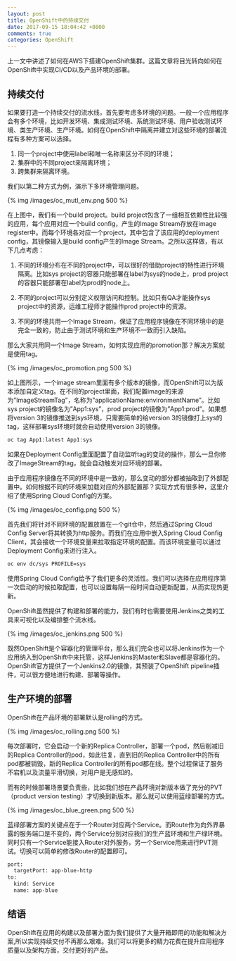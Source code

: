 ```yaml
---
layout: post
title: OpenShift中的持续交付
date: 2017-09-15 18:04:42 +0800
comments: true
categories: OpenShift
---
```


上一文中讲述了如何在AWS下搭建OpenShift集群。这篇文章将目光转向如何在OpenShift中实现CI/CD以及产品环境的部署。

<!-- more -->

## 持续交付

如果要打造一个持续交付的流水线，首先要考虑多环境的问题。一般一个应用程序会有多个环境，比如开发环境、集成测试环境、系统测试环境、用户验收测试环境、类生产环境、生产环境。如何在OpenShift中隔离并建立对这些环境的部署流程有多种方案可以选择。

1. 同一个project中使用label和唯一名称来区分不同的环境；
2. 集群中的不同project来隔离环境；
3. 跨集群来隔离环境。

我们以第二种方式为例，演示下多环境管理问题。

{% img /images/oc_mutl_env.png 500 %}

在上图中，我们有一个build project。build project包含了一组相互依赖性比较强的应用，每个应用对应一个build config，产生的Image Stream存放在image register中。而每个环境各对应一个project，其中包含了该应用的deployment config，其镜像输入是build config产生的Image Stream。之所以这样做，有以下几点考虑：

1. 不同的环境分布在不同的project中，可以很好的借助project的特性进行环境隔离。比如sys project的容器只能部署在label为sys的node上，prod project的容器只能部署在label为prod的node上。

2. 不同的project可以分别定义权限访问和控制。比如只有QA才能操作sys project中的资源，运维工程师才能操作prod project中的资源。

3. 不同的环境共用一个Image Stream，保证了应用程序镜像在不同环境中的是完全一致的，防止由于测试环境和生产环境不一致而引入缺陷。

那么大家共用同一个Image Stream，如何实现应用的promotion那？解决方案就是使用tag。

{% img /images/oc_promotion.png 500 %}

如上图所示，一个image stream里面有多个版本的镜像，而OpenShift可以为版本添加自定义tag。在不同的project里面，我们配置image的来源为”ImageStreamTag”，名称为”applicationName:environmentName”。比如sys project的镜像名为”App1:sys”，prod project的镜像为”App1:prod”。如果想将version 3的镜像推送到sys环境，只需要简单的给version 3的镜像打上sys的tag，这样部署sys环境时就会自动使用version 3的镜像。

```bash
oc tag App1:latest App1:sys
```

如果在Deployment Config里面配置了自动监听tag的变动的操作，那么一旦你修改了ImageStream的tag，就会自动触发对应环境的部署。

由于应用程序镜像在不同的环境中是一致的，那么变动的部分都被抽取到了外部配置中。如何根据不同的环境来加载对应的外部配置那？实现方式有很多种，这里介绍了使用Spring Cloud Config的方案。

{% img /images/oc_config.png 500 %}

首先我们将针对不同环境的配置放置在一个git仓中，然后通过Spring Cloud Config Server将其转换为http服务。而我们在应用中嵌入Spring Cloud Config Client，其会接收一个环境变量来拉取指定环境的配置。而该环境变量可以通过Deployment Config来进行注入。

```bash
oc env dc/sys PROFILE=sys
```

使用Spring Cloud Config给予了我们更多的灵活性。我们可以选择在应用程序第一次启动的时候拉取配置，也可以设置每隔一段时间自动更新配置，从而实现热更新。

OpenShift虽然提供了构建和部署的能力，我们有时也需要使用Jenkins之类的工具来可视化以及编排整个流水线。

{% img /images/oc_jenkins.png 500 %}

既然OpenShift是个容器化的管理平台，那么我们完全也可以将Jenkins作为一个应用纳入到OpenShift中来托管，这样Jenkins的Master和Slave都是容器化的。OpenShift官方提供了一个Jenkins2.0的镜像，其预装了OpenShift pipeline插件，可以很方便地进行构建、部署等操作。

## 生产环境的部署

OpenShift在产品环境的部署默认是rolling的方式。

{% img /images/oc_rolling.png 500 %}

每次部署时，它会启动一个新的Replica Controller，部署一个pod，然后削减旧的Replica Controller的pod，如此往复，直到旧的Replica Controller中的所有pod都被销毁，新的Replica Controller的所有pod都在线。整个过程保证了服务不宕机以及流量平滑切换，对用户是无感知的。

而有的时候部署场景要负责些，比如我们想在产品环境对新版本做了充分的PVT（product version testing）才切换到新版本。那么就可以使用蓝绿部署的方式。

{% img /images/oc_blue_green.png 500 %}

蓝绿部署方案的关键点在于一个Router对应两个Service。而Route作为向外界暴露的服务端口是不变的，两个Service分别对应我们的生产蓝环境和生产绿环境。同时只有一个Service能接入Router对外服务，另一个Service用来进行PVT测试。切换可以简单的修改Router的配置即可。

```bash
port:
  targetPort: app-blue-http
to:
  kind: Service
  name: app-blue
```

## 结语

OpenShift在应用的构建以及部署方面为我们提供了大量开箱即用的功能和解决方案,所以实现持续交付不再那么艰难。我们可以将更多的精力花费在提升应用程序质量以及架构方面，交付更好的产品。